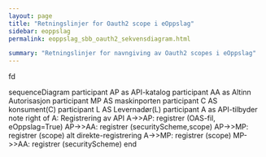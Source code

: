 ```yaml
---
layout: page
title: "Retningslinjer for Oauth2 scope i eOppslag"
sidebar: eoppslag
permalink: eoppslag_sbb_oauth2_sekvensdiagram.html

summary: "Retningslinjer for navngiving av Oauth2 scopes i eOppslag"
---
```


fd

<div class="mermaid">
sequenceDiagram
  participant AP as API-katalog
  participant AA as Altinn Autorisasjon
  participant MP AS maskinporten
  participant C AS konsument(C)
  participant L AS Levernadør(L)
  participant A as API-tilbyder
  note right of A: Registrering av API
  A->>AP: registrer (OAS-fil, eOppslag=True)
  AP->>AA: registrer (securityScheme,scope)
  AP->>MP: registrer (scope)
  alt direkte-registrering
    A->>MP: registrer (scope)
    MP->>AA: registrer (securityScheme)
  end
</div>
